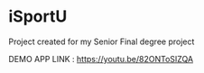 # iSportU

Project created for my Senior Final degree project 

DEMO APP LINK : https://youtu.be/82ONToSIZQA
